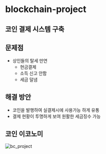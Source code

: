 
# blockchain-project


## 코인 결제 시스템 구축



## 문제점

- 상인들의 탈세 만연
	- 현금결제
	- 소득 신고 안함
	- 세금 덜냄

## 해결 방안
- 코인을 발행하여 실결제시에 사용가능 하게 유통
- 결제 현황이 투명하게 보여 원활한 세금징수 가능



## 코인 이코노미

 ![bc_project](https://user-images.githubusercontent.com/46768760/51299554-3afd9c00-1a6c-11e9-9410-717de7cb7d55.png)
